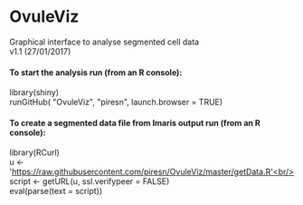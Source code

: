 # OvuleViz
Graphical interface to analyse segmented cell data</br>
v1.1 (27/01/2017)

#### To start the analysis run (from an R console):
library(shiny)</br>
runGitHub( "OvuleViz", "piresn", launch.browser = TRUE)


#### To create a segmented data file from Imaris output run (from an R console):
library(RCurl)<br/>
u <- 'https://raw.githubusercontent.com/piresn/OvuleViz/master/getData.R'<br/>
script <- getURL(u, ssl.verifypeer = FALSE)<br/>
eval(parse(text = script))
